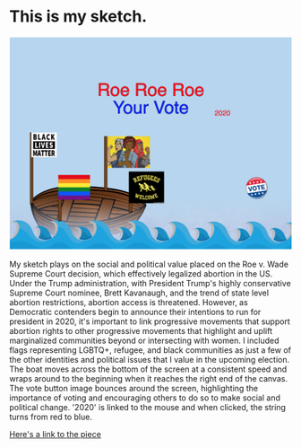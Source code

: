 # This is my sketch. 

![Roe Roe Roe](images/RoeRoeRoe.png?raw=true "Roe Roe Roe")

My sketch plays on the social and political value placed on the Roe v. Wade Supreme Court decision, which effectively legalized abortion in the US. Under the Trump administration, with President Trump's highly conservative Supreme Court nominee, Brett Kavanaugh, and the trend of state level abortion restrictions, abortion access is threatened. However, as Democratic contenders begin to announce their intentions to run for president in 2020, it's important to link progressive movements that support abortion rights to other progressive movements that highlight and uplift marginalized communities beyond or intersecting with women. I included flags representing LGBTQ+, refugee, and black communities as just a few of the other identities and political issues that I value in the upcoming election. The boat moves across the bottom of the screen at a consistent speed and wraps around to the beginning when it reaches the right end of the canvas. The vote button image bounces around the screen, highlighting the importance of voting and encouraging others to do so to make social and political change. '2020' is linked to the mouse and when clicked, the string turns from red to blue.

[Here's a link to the piece](https://nicolerapfogel.github.io/RoeRoeRoe/)